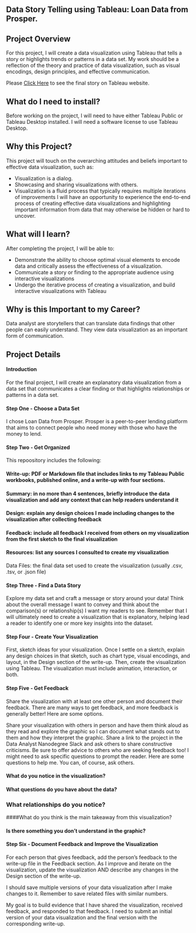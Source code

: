 ## Data Story Telling using Tableau: Loan Data from Prosper.

## Project Overview
For this project, I will create a data visualization using Tableau that tells a story or highlights trends or patterns in a data set. My work should be a reflection of the theory and practice of data visualization, such as visual encodings, design principles, and effective communication.

Please [Click Here](https://public.tableau.com/profile/mohammed.essam#!/vizhome/Final_ProsperLoanPlatformStory/Story1)  to see the final story on Tableau website.

## What do I need to install?
Before working on the project, I will need to have either Tableau Public or Tableau Desktop installed. I will need a software license to use Tableau Desktop.

## Why this Project?
This project will touch on the overarching attitudes and beliefs important to effective data visualization, such as:

- Visualization is a dialog.
- Showcasing and sharing visualizations with others.
- Visualization is a fluid process that typically requires multiple iterations of improvements
I will have an opportunity to experience the end-to-end process of creating effective data visualizations and highlighting important information from data that may otherwise be hidden or hard to uncover.

## What will I learn?
After completing the project, I will be able to:

- Demonstrate the ability to choose optimal visual elements to encode data and critically assess the effectiveness of a visualization. 
- Communicate a story or finding to the appropriate audience using interactive visualizations
- Undergo the iterative process of creating a visualization, and build interactive visualizations with Tableau

## Why is this Important to my Career?
Data analyst are storytellers that can translate data findings that other people can easily understand. They view data visualization as an important form of communication.

## Project Details

 #### Introduction
For the final project, I will create an explanatory data visualization from a data set that communicates a clear finding or that highlights relationships or patterns in a data set.

 #### Step One - Choose a Data Set
I chose Loan Data from Prosper. Prosper is a peer-to-peer lending platform that aims to connect people who need money with those who have the money to lend.

 #### Step Two - Get Organized
This repoository includes the following:

 #### Write-up: PDF or Markdown file that includes links to my Tableau Public workbooks, published online, and a write-up with four sections.
 #### Summary: in no more than 4 sentences, briefly introduce the data visualization and add any context that can help readers understand it
 #### Design: explain any design choices I made including changes to the visualization after collecting feedback
 #### Feedback: include all feedback I received from others on my visualization from the first sketch to the final visualization
 #### Resources: list any sources I consulted to create my visualization
Data Files: the final data set used to create the visualization (usually .csv, .tsv, or .json file)

 #### Step Three - Find a Data Story
Explore my data set and craft a message or story around your data! Think about the overall message I want to convey and think about the comparison(s) or relationship(s) I want my readers to see. Remember that I will ultimately need to create a visualization that is explanatory, helping lead a reader to identify one or more key insights into the dataset.

 #### Step Four - Create Your Visualization
First, sketch ideas for your visualization. Once I settle on a sketch, explain any design choices in that sketch, such as chart type, visual encodings, and layout, in the Design section of the write-up. Then, create the visualization using Tableau. The visualization must include animation, interaction, or both.

 #### Step Five - Get Feedback
Share the visualization with at least one other person and document their feedback. There are many ways to get feedback, and more feedback is generally better! Here are some options.

Share your visualization with others in person and have them think aloud as they read and explore the graphic so I can document what stands out to them and how they interpret the graphic.
Share a link to the project in the Data Analyst Nanodegree Slack and ask others to share constructive criticisms. Be sure to offer advice to others who are seeking feedback too!
I might need to ask specific questions to prompt the reader. Here are some questions to help me. You can, of course, ask others.

#### What do you notice in the visualization?
#### What questions do you have about the data?
### What relationships do you notice?
####What do you think is the main takeaway from this visualization?
#### Is there something you don’t understand in the graphic?

 #### Step Six - Document Feedback and Improve the Visualization
For each person that gives feedback, add the person’s feedback to the write-up file in the Feedback section. As I improve and iterate on the visualization, update the visualization AND describe any changes in the Design section of the write-up.

I should save multiple versions of your data visualization after I make changes to it. Remember to save related files with similar numbers.

My goal is to build evidence that I have shared the visualization, received feedback, and responded to that feedback. I need to submit an initial version of your data visualization and the final version with the corresponding write-up.
